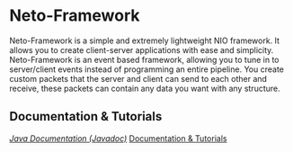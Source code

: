 # Neto-Framework
Neto-Framework is a simple and extremely lightweight NIO framework. It allows you to create client-server applications with ease and simplicity. Neto-Framework is an event based framework, allowing you to tune in to server/client events instead of programming an entire pipeline. You create custom packets that the server and client can send to each other and receive, these packets can contain any data you want with any structure.

## Documentation & Tutorials
[_Java Documentation (Javadoc)_](http://bleedobsidian.github.io/Neto-Framework/)
[Documentation & Tutorials](https://github.com/BleedObsidian/Neto-Framework/wiki/)
